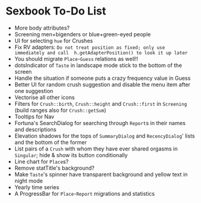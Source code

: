# Sexbook To-Do List

* More body attributes?
* Screening men+bigenders or blue+green-eyed people
* UI for selecting `hue` for Crushes
* Fix RV adapters: `Do not treat position as fixed; only use immediately and call 
  h.getAdapterPosition() to look it up later`
* You should migrate `Place`-`Guess` relations as well!!
* dotsIndicator of `Taste` in landscape mode stick to the bottom of the screen
* Handle the situation if someone puts a crazy frequency value in Guess
* Better UI for random crush suggestion and disable the menu item after one suggestion
* Vectorise all other icons
* Filters for `Crush::birth`, `Crush::height` and `Crush::first` in `Screening` (build ranges also
  for `Crush::getSum`)
* Tooltips for Nav
* Fortuna's SearchDialog for searching through `Report`s in their names and descriptions
* Elevation shadows for the tops of `SummaryDialog` and `RecencyDialog`' lists and the bottom of the
  former
* List pairs of a `Crush` with whom they have ever shared orgasms in `Singular`; hide & show its
  button conditionally
* Line chart for `Place`s?
* Remove statTitle's background?
* Make `Taste`'s spinner have transparent background and yellow text in night mode
* Yearly time series
* A ProgressBar for `Place`-`Report` migrations and statistics
